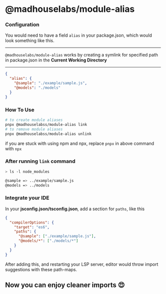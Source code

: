 # @madhouselabs/module-alias

### Configuration
You would need to have a field `alias` in your package.json, which would look something like this. 

***
`@madhouselabs/module-alias` works by creating a symlink for specified path in package.json in the **Current Working Directory**
***

```json
{
  "alias": {
    "@sample": "./example/sample.js",
    "@models": "./models"
  }
}
```

### How To Use

```bash
# to create module aliases 
pnpx @madhouselabss/module-alias link
# to remove module aliases
pnpx @madhouselabss/module-alias unlink
```

if you are stuck with using npm and npx, replace `pnpx` in above command with `npx`

### After running `link` command

```bash
> ls -l node_modules

@sample => ../example/sample.js
@models => ../models
```

### Integrate your IDE

In your **jsconfig.json/tsconfig.json**, add a section for `paths`, like this

```json
{
  "compilerOptions": {
    "target": "es6",
    "paths": {
      "@sample": ["./example/sample.js"],
      "@models/*": ["./models/*"]
    }
  }
}
```

After adding this, and restarting your LSP server, editor would throw import suggestions with these path-maps.

## Now you can enjoy cleaner imports 😍
